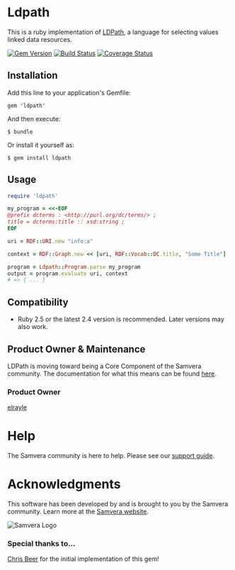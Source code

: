 # Ldpath

This is a ruby implementation of [LDPath](http://marmotta.apache.org/ldpath/language.html), a language for selecting values linked data resources.

[![Gem Version](https://badge.fury.io/rb/ldpath.png)](http://badge.fury.io/rb/ldpath)
[![Build Status](https://travis-ci.org/samvera-labs/ldpath.png?branch=master)](https://travis-ci.org/samvera-labs/ldpath)
[![Coverage Status](https://coveralls.io/repos/github/samvera-labs/ldpath/badge.svg?branch=master)](https://coveralls.io/github/samvera-labs/ldpath?branch=master)

## Installation

Add this line to your application's Gemfile:

    gem 'ldpath'

And then execute:

    $ bundle

Or install it yourself as:

    $ gem install ldpath

## Usage

```ruby
require 'ldpath'

my_program = <<-EOF
@prefix dcterms : <http://purl.org/dc/terms/> ;
title = dcterms:title :: xsd:string ;
EOF

uri = RDF::URI.new "info:a"

context = RDF::Graph.new << [uri, RDF::Vocab::DC.title, "Some Title"]

program = Ldpath::Program.parse my_program
output = program.evaluate uri, context
# => { ... }
```

## Compatibility

* Ruby 2.5 or the latest 2.4 version is recommended.  Later versions may also work.

## Product Owner & Maintenance

LDPath is moving toward being a Core Component of the Samvera community. The documentation for
what this means can be found [here](http://samvera.github.io/core_components.html#requirements-for-a-core-component).

### Product Owner

[elrayle](https://github.com/elrayle)

# Help

The Samvera community is here to help. Please see our [support guide](./SUPPORT.md).

# Acknowledgments

This software has been developed by and is brought to you by the Samvera community.  Learn more at the
[Samvera website](http://samvera.org/).

![Samvera Logo](https://wiki.duraspace.org/download/thumbnails/87459292/samvera-fall-font2-200w.png?version=1&modificationDate=1498550535816&api=v2)

### Special thanks to...

[Chris Beer](https://github.com/cbeer) for the initial implementation of this gem!
